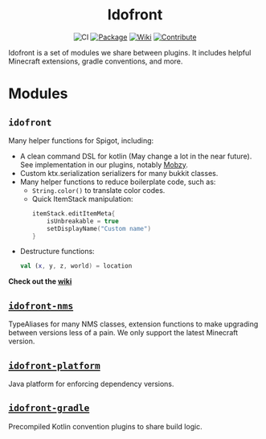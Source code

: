 <div align="center">

# Idofront
![CI](https://github.com/MineInAbyss/Idofront/workflows/Java%20CI/badge.svg) 
[![Package](https://img.shields.io/maven-metadata/v?metadataUrl=https%3A%2F%2Frepo.mineinabyss.com%2Freleases%2Fcom%2Fmineinabyss%2Fidofront%2Fmaven-metadata.xml)](https://repo.mineinabyss.com/#/releases/com/mineinabyss/idofront)
[![Wiki](https://img.shields.io/badge/-Project%20Wiki-blueviolet?logo=Wikipedia&labelColor=gray)](https://wiki.mineinabyss.com/idofront)
[![Contribute](https://shields.io/badge/Contribute-e57be5?logo=github%20sponsors&style=flat&logoColor=white)](https://github.com/MineInAbyss/MineInAbyss/wiki/Setup-and-Contribution-Guide)
</div>


Idofront is a set of modules we share between plugins. It includes helpful Minecraft extensions, gradle conventions, and more.

# Modules

## `idofront`
Many helper functions for Spigot, including:
- A clean command DSL for kotlin (May change a lot in the near future). See implementation in our plugins, notably [Mobzy](https://github.com/MineInAbyss/Mobzy/blob/master/src/main/java/com/mineinabyss/mobzy/MobzyCommands.kt).
- Custom ktx.serialization serializers for many bukkit classes.
- Many helper functions to reduce boilerplate code, such as:
    - `String.color()` to translate color codes.
    - Quick ItemStack manipulation:
        ```kotlin
        itemStack.editItemMeta{
            isUnbreakable = true
            setDisplayName("Custom name")
        }
        ```
- Destructure functions:
    ```kotlin
    val (x, y, z, world) = location  
    ```

**Check out the [wiki](https://github.com/MineInAbyss/Idofront/wiki)**

## [`idofront-nms`](https://github.com/MineInAbyss/Idofront/tree/master/idofront-nms)
TypeAliases for many NMS classes, extension functions to make upgrading between versions less of a pain. We only support the latest Minecraft version.

## [`idofront-platform`](https://github.com/MineInAbyss/Idofront/tree/master/idofront-platform)
Java platform for enforcing dependency versions.

## [`idofront-gradle`](https://github.com/MineInAbyss/Idofront/tree/master/idofront-gradle)
Precompiled Kotlin convention plugins to share build logic.
